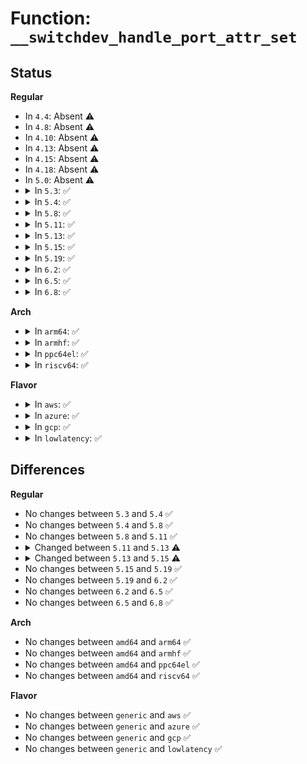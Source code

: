 # Function: <code>__switchdev_handle_port_attr_set</code>

## Status
<b>Regular</b>
<ul>
<li>
In <code>4.4</code>: Absent ⚠️
</li>
<li>
In <code>4.8</code>: Absent ⚠️
</li>
<li>
In <code>4.10</code>: Absent ⚠️
</li>
<li>
In <code>4.13</code>: Absent ⚠️
</li>
<li>
In <code>4.15</code>: Absent ⚠️
</li>
<li>
In <code>4.18</code>: Absent ⚠️
</li>
<li>
In <code>5.0</code>: Absent ⚠️
</li>
<li>
<details>
<summary>In <code>5.3</code>: ✅</summary>

```c
int __switchdev_handle_port_attr_set(struct net_device *dev, struct switchdev_notifier_port_attr_info *port_attr_info, bool (*check_cb)(const struct net_device *), int (*set_cb)(struct net_device *, const struct switchdev_attr *, struct switchdev_trans *));
```

**Collision:** Unique Static

**Inline:** No

**Transformation:** False

**Instances:**

```
In net/switchdev/switchdev.c (ffffffff81a6b8e0)
Location: net/switchdev/switchdev.c:554
Inline: False
Direct callers:
  - net/switchdev/switchdev.c:switchdev_handle_port_attr_set
  - net/switchdev/switchdev.c:__switchdev_handle_port_attr_set
```
**Symbols:**

```
ffffffff81a6b8e0-ffffffff81a6b9ae: __switchdev_handle_port_attr_set (STB_LOCAL)
```
</details>
</li>
<li>
<details>
<summary>In <code>5.4</code>: ✅</summary>

```c
int __switchdev_handle_port_attr_set(struct net_device *dev, struct switchdev_notifier_port_attr_info *port_attr_info, bool (*check_cb)(const struct net_device *), int (*set_cb)(struct net_device *, const struct switchdev_attr *, struct switchdev_trans *));
```

**Collision:** Unique Static

**Inline:** No

**Transformation:** False

**Instances:**

```
In net/switchdev/switchdev.c (ffffffff81aa22c0)
Location: net/switchdev/switchdev.c:554
Inline: False
Direct callers:
  - net/switchdev/switchdev.c:switchdev_handle_port_attr_set
  - net/switchdev/switchdev.c:__switchdev_handle_port_attr_set
```
**Symbols:**

```
ffffffff81aa22c0-ffffffff81aa238e: __switchdev_handle_port_attr_set (STB_LOCAL)
```
</details>
</li>
<li>
<details>
<summary>In <code>5.8</code>: ✅</summary>

```c
int __switchdev_handle_port_attr_set(struct net_device *dev, struct switchdev_notifier_port_attr_info *port_attr_info, bool (*check_cb)(const struct net_device *), int (*set_cb)(struct net_device *, const struct switchdev_attr *, struct switchdev_trans *));
```

**Collision:** Unique Static

**Inline:** No

**Transformation:** False

**Instances:**

```
In net/switchdev/switchdev.c (ffffffff81b9dca0)
Location: net/switchdev/switchdev.c:560
Inline: False
Direct callers:
  - net/switchdev/switchdev.c:switchdev_handle_port_attr_set
  - net/switchdev/switchdev.c:__switchdev_handle_port_attr_set
```
**Symbols:**

```
ffffffff81b9dca0-ffffffff81b9dd76: __switchdev_handle_port_attr_set (STB_LOCAL)
```
</details>
</li>
<li>
<details>
<summary>In <code>5.11</code>: ✅</summary>

```c
int __switchdev_handle_port_attr_set(struct net_device *dev, struct switchdev_notifier_port_attr_info *port_attr_info, bool (*check_cb)(const struct net_device *), int (*set_cb)(struct net_device *, const struct switchdev_attr *, struct switchdev_trans *));
```

**Collision:** Unique Static

**Inline:** No

**Transformation:** False

**Instances:**

```
In net/switchdev/switchdev.c (ffffffff81bad5c0)
Location: net/switchdev/switchdev.c:561
Inline: False
Direct callers:
  - net/switchdev/switchdev.c:switchdev_handle_port_attr_set
  - net/switchdev/switchdev.c:__switchdev_handle_port_attr_set
```
**Symbols:**

```
ffffffff81bad5c0-ffffffff81bad69b: __switchdev_handle_port_attr_set (STB_LOCAL)
```
</details>
</li>
<li>
<details>
<summary>In <code>5.13</code>: ✅</summary>

```c
int __switchdev_handle_port_attr_set(struct net_device *dev, struct switchdev_notifier_port_attr_info *port_attr_info, bool (*check_cb)(const struct net_device *), int (*set_cb)(struct net_device *, const struct switchdev_attr *, struct netlink_ext_ack *));
```

**Collision:** Unique Static

**Inline:** No

**Transformation:** False

**Instances:**

```
In net/switchdev/switchdev.c (ffffffff81b9c7a0)
Location: net/switchdev/switchdev.c:492
Inline: False
Direct callers:
  - net/switchdev/switchdev.c:switchdev_handle_port_attr_set
  - net/switchdev/switchdev.c:__switchdev_handle_port_attr_set
```
**Symbols:**

```
ffffffff81b9c7a0-ffffffff81b9c87a: __switchdev_handle_port_attr_set (STB_LOCAL)
```
</details>
</li>
<li>
<details>
<summary>In <code>5.15</code>: ✅</summary>

```c
int __switchdev_handle_port_attr_set(struct net_device *dev, struct switchdev_notifier_port_attr_info *port_attr_info, bool (*check_cb)(const struct net_device *), int (*set_cb)(struct net_device *, const void *, const struct switchdev_attr *, struct netlink_ext_ack *));
```

**Collision:** Unique Static

**Inline:** No

**Transformation:** False

**Instances:**

```
In net/switchdev/switchdev.c (ffffffff81c694d0)
Location: net/switchdev/switchdev.c:754
Inline: False
Direct callers:
  - net/switchdev/switchdev.c:switchdev_handle_port_attr_set
  - net/switchdev/switchdev.c:__switchdev_handle_port_attr_set
```
**Symbols:**

```
ffffffff81c694d0-ffffffff81c695ae: __switchdev_handle_port_attr_set (STB_LOCAL)
```
</details>
</li>
<li>
<details>
<summary>In <code>5.19</code>: ✅</summary>

```c
int __switchdev_handle_port_attr_set(struct net_device *dev, struct switchdev_notifier_port_attr_info *port_attr_info, bool (*check_cb)(const struct net_device *), int (*set_cb)(struct net_device *, const void *, const struct switchdev_attr *, struct netlink_ext_ack *));
```

**Collision:** Unique Static

**Inline:** No

**Transformation:** False

**Instances:**

```
In net/switchdev/switchdev.c (ffffffff81e0c560)
Location: net/switchdev/switchdev.c:759
Inline: False
Direct callers:
  - net/switchdev/switchdev.c:switchdev_handle_port_attr_set
  - net/switchdev/switchdev.c:__switchdev_handle_port_attr_set
```
**Symbols:**

```
ffffffff81e0c560-ffffffff81e0c657: __switchdev_handle_port_attr_set (STB_LOCAL)
```
</details>
</li>
<li>
<details>
<summary>In <code>6.2</code>: ✅</summary>

```c
int __switchdev_handle_port_attr_set(struct net_device *dev, struct switchdev_notifier_port_attr_info *port_attr_info, bool (*check_cb)(const struct net_device *), int (*set_cb)(struct net_device *, const void *, const struct switchdev_attr *, struct netlink_ext_ack *));
```

**Collision:** Unique Static

**Inline:** No

**Transformation:** False

**Instances:**

```
In net/switchdev/switchdev.c (ffffffff81fe2670)
Location: net/switchdev/switchdev.c:759
Inline: False
Direct callers:
  - net/switchdev/switchdev.c:switchdev_handle_port_attr_set
  - net/switchdev/switchdev.c:__switchdev_handle_port_attr_set
```
**Symbols:**

```
ffffffff81fe2670-ffffffff81fe2767: __switchdev_handle_port_attr_set (STB_LOCAL)
```
</details>
</li>
<li>
<details>
<summary>In <code>6.5</code>: ✅</summary>

```c
int __switchdev_handle_port_attr_set(struct net_device *dev, struct switchdev_notifier_port_attr_info *port_attr_info, bool (*check_cb)(const struct net_device *), int (*set_cb)(struct net_device *, const void *, const struct switchdev_attr *, struct netlink_ext_ack *));
```

**Collision:** Unique Static

**Inline:** No

**Transformation:** False

**Instances:**

```
In net/switchdev/switchdev.c (ffffffff8205e990)
Location: net/switchdev/switchdev.c:759
Inline: False
Direct callers:
  - net/switchdev/switchdev.c:switchdev_handle_port_attr_set
  - net/switchdev/switchdev.c:__switchdev_handle_port_attr_set
```
**Symbols:**

```
ffffffff8205e990-ffffffff8205ea87: __switchdev_handle_port_attr_set (STB_LOCAL)
```
</details>
</li>
<li>
<details>
<summary>In <code>6.8</code>: ✅</summary>

```c
int __switchdev_handle_port_attr_set(struct net_device *dev, struct switchdev_notifier_port_attr_info *port_attr_info, bool (*check_cb)(const struct net_device *), int (*set_cb)(struct net_device *, const void *, const struct switchdev_attr *, struct netlink_ext_ack *));
```

**Collision:** Unique Static

**Inline:** No

**Transformation:** False

**Instances:**

```
In net/switchdev/switchdev.c (ffffffff82131670)
Location: net/switchdev/switchdev.c:832
Inline: False
Direct callers:
  - net/switchdev/switchdev.c:switchdev_handle_port_attr_set
  - net/switchdev/switchdev.c:__switchdev_handle_port_attr_set
```
**Symbols:**

```
ffffffff82131670-ffffffff82131763: __switchdev_handle_port_attr_set (STB_LOCAL)
```
</details>
</li>
</ul>
<b>Arch</b>
<ul>
<li>
<details>
<summary>In <code>arm64</code>: ✅</summary>

```c
int __switchdev_handle_port_attr_set(struct net_device *dev, struct switchdev_notifier_port_attr_info *port_attr_info, bool (*check_cb)(const struct net_device *), int (*set_cb)(struct net_device *, const struct switchdev_attr *, struct switchdev_trans *));
```

**Collision:** Unique Static

**Inline:** No

**Transformation:** False

**Instances:**

```
In net/switchdev/switchdev.c (ffff800010d73940)
Location: net/switchdev/switchdev.c:554
Inline: False
Direct callers:
  - net/switchdev/switchdev.c:switchdev_handle_port_attr_set
  - net/switchdev/switchdev.c:__switchdev_handle_port_attr_set
```
**Symbols:**

```
ffff800010d73940-ffff800010d73a38: __switchdev_handle_port_attr_set (STB_LOCAL)
```
</details>
</li>
<li>
<details>
<summary>In <code>armhf</code>: ✅</summary>

```c
int __switchdev_handle_port_attr_set(struct net_device *dev, struct switchdev_notifier_port_attr_info *port_attr_info, bool (*check_cb)(const struct net_device *), int (*set_cb)(struct net_device *, const struct switchdev_attr *, struct switchdev_trans *));
```

**Collision:** Unique Static

**Inline:** No

**Transformation:** False

**Instances:**

```
In net/switchdev/switchdev.c (c0e708e4)
Location: net/switchdev/switchdev.c:554
Inline: False
Direct callers:
  - net/switchdev/switchdev.c:switchdev_handle_port_attr_set
  - net/switchdev/switchdev.c:__switchdev_handle_port_attr_set
```
**Symbols:**

```
c0e708e4-c0e709cc: __switchdev_handle_port_attr_set (STB_LOCAL)
```
</details>
</li>
<li>
<details>
<summary>In <code>ppc64el</code>: ✅</summary>

```c
int __switchdev_handle_port_attr_set(struct net_device *dev, struct switchdev_notifier_port_attr_info *port_attr_info, bool (*check_cb)(const struct net_device *), int (*set_cb)(struct net_device *, const struct switchdev_attr *, struct switchdev_trans *));
```

**Collision:** Unique Static

**Inline:** No

**Transformation:** False

**Instances:**

```
In net/switchdev/switchdev.c (c000000000eb2f40)
Location: net/switchdev/switchdev.c:554
Inline: False
Direct callers:
  - net/switchdev/switchdev.c:switchdev_handle_port_attr_set
  - net/switchdev/switchdev.c:__switchdev_handle_port_attr_set
```
**Symbols:**

```
c000000000eb2f40-c000000000eb3080: __switchdev_handle_port_attr_set (STB_LOCAL)
```
</details>
</li>
<li>
<details>
<summary>In <code>riscv64</code>: ✅</summary>

```c
int __switchdev_handle_port_attr_set(struct net_device *dev, struct switchdev_notifier_port_attr_info *port_attr_info, bool (*check_cb)(const struct net_device *), int (*set_cb)(struct net_device *, const struct switchdev_attr *, struct switchdev_trans *));
```

**Collision:** Unique Static

**Inline:** No

**Transformation:** False

**Instances:**

```
In net/switchdev/switchdev.c (ffffffe0008a3cdc)
Location: net/switchdev/switchdev.c:554
Inline: False
Direct callers:
  - net/switchdev/switchdev.c:switchdev_handle_port_attr_set
  - net/switchdev/switchdev.c:__switchdev_handle_port_attr_set
```
**Symbols:**

```
ffffffe0008a3cdc-ffffffe0008a3d7c: __switchdev_handle_port_attr_set (STB_LOCAL)
```
</details>
</li>
</ul>
<b>Flavor</b>
<ul>
<li>
<details>
<summary>In <code>aws</code>: ✅</summary>

```c
int __switchdev_handle_port_attr_set(struct net_device *dev, struct switchdev_notifier_port_attr_info *port_attr_info, bool (*check_cb)(const struct net_device *), int (*set_cb)(struct net_device *, const struct switchdev_attr *, struct switchdev_trans *));
```

**Collision:** Unique Static

**Inline:** No

**Transformation:** False

**Instances:**

```
In net/switchdev/switchdev.c (ffffffff81a41650)
Location: net/switchdev/switchdev.c:554
Inline: False
Direct callers:
  - net/switchdev/switchdev.c:switchdev_handle_port_attr_set
  - net/switchdev/switchdev.c:__switchdev_handle_port_attr_set
```
**Symbols:**

```
ffffffff81a41650-ffffffff81a4171e: __switchdev_handle_port_attr_set (STB_LOCAL)
```
</details>
</li>
<li>
<details>
<summary>In <code>azure</code>: ✅</summary>

```c
int __switchdev_handle_port_attr_set(struct net_device *dev, struct switchdev_notifier_port_attr_info *port_attr_info, bool (*check_cb)(const struct net_device *), int (*set_cb)(struct net_device *, const struct switchdev_attr *, struct switchdev_trans *));
```

**Collision:** Unique Static

**Inline:** No

**Transformation:** False

**Instances:**

```
In net/switchdev/switchdev.c (ffffffff819fe240)
Location: net/switchdev/switchdev.c:554
Inline: False
Direct callers:
  - net/switchdev/switchdev.c:switchdev_handle_port_attr_set
  - net/switchdev/switchdev.c:__switchdev_handle_port_attr_set
```
**Symbols:**

```
ffffffff819fe240-ffffffff819fe30e: __switchdev_handle_port_attr_set (STB_LOCAL)
```
</details>
</li>
<li>
<details>
<summary>In <code>gcp</code>: ✅</summary>

```c
int __switchdev_handle_port_attr_set(struct net_device *dev, struct switchdev_notifier_port_attr_info *port_attr_info, bool (*check_cb)(const struct net_device *), int (*set_cb)(struct net_device *, const struct switchdev_attr *, struct switchdev_trans *));
```

**Collision:** Unique Static

**Inline:** No

**Transformation:** False

**Instances:**

```
In net/switchdev/switchdev.c (ffffffff81aad500)
Location: net/switchdev/switchdev.c:554
Inline: False
Direct callers:
  - net/switchdev/switchdev.c:switchdev_handle_port_attr_set
  - net/switchdev/switchdev.c:__switchdev_handle_port_attr_set
```
**Symbols:**

```
ffffffff81aad500-ffffffff81aad5ce: __switchdev_handle_port_attr_set (STB_LOCAL)
```
</details>
</li>
<li>
<details>
<summary>In <code>lowlatency</code>: ✅</summary>

```c
int __switchdev_handle_port_attr_set(struct net_device *dev, struct switchdev_notifier_port_attr_info *port_attr_info, bool (*check_cb)(const struct net_device *), int (*set_cb)(struct net_device *, const struct switchdev_attr *, struct switchdev_trans *));
```

**Collision:** Unique Static

**Inline:** No

**Transformation:** False

**Instances:**

```
In net/switchdev/switchdev.c (ffffffff81ab9870)
Location: net/switchdev/switchdev.c:554
Inline: False
Direct callers:
  - net/switchdev/switchdev.c:switchdev_handle_port_attr_set
  - net/switchdev/switchdev.c:__switchdev_handle_port_attr_set
```
**Symbols:**

```
ffffffff81ab9870-ffffffff81ab993e: __switchdev_handle_port_attr_set (STB_LOCAL)
```
</details>
</li>
</ul>

## Differences
<b>Regular</b>
<ul>
<li>
No changes between <code>5.3</code> and <code>5.4</code> ✅
</li>
<li>
No changes between <code>5.4</code> and <code>5.8</code> ✅
</li>
<li>
No changes between <code>5.8</code> and <code>5.11</code> ✅
</li>
<li>
<details>
<summary>Changed between <code>5.11</code> and <code>5.13</code> ⚠️</summary>
<ul>
<li>
<b>Param type changed. </b>
<code>int (*set_cb)(struct net_device *, const struct switchdev_attr *, struct switchdev_trans *)</code> ➡️ <code>int (*set_cb)(struct net_device *, const struct switchdev_attr *, struct netlink_ext_ack *)</code>
</li>
</ul>
</details>
</li>
<li>
<details>
<summary>Changed between <code>5.13</code> and <code>5.15</code> ⚠️</summary>
<ul>
<li>
<b>Param type changed. </b>
<code>int (*set_cb)(struct net_device *, const struct switchdev_attr *, struct netlink_ext_ack *)</code> ➡️ <code>int (*set_cb)(struct net_device *, const void *, const struct switchdev_attr *, struct netlink_ext_ack *)</code>
</li>
</ul>
</details>
</li>
<li>
No changes between <code>5.15</code> and <code>5.19</code> ✅
</li>
<li>
No changes between <code>5.19</code> and <code>6.2</code> ✅
</li>
<li>
No changes between <code>6.2</code> and <code>6.5</code> ✅
</li>
<li>
No changes between <code>6.5</code> and <code>6.8</code> ✅
</li>
</ul>
<b>Arch</b>
<ul>
<li>
No changes between <code>amd64</code> and <code>arm64</code> ✅
</li>
<li>
No changes between <code>amd64</code> and <code>armhf</code> ✅
</li>
<li>
No changes between <code>amd64</code> and <code>ppc64el</code> ✅
</li>
<li>
No changes between <code>amd64</code> and <code>riscv64</code> ✅
</li>
</ul>
<b>Flavor</b>
<ul>
<li>
No changes between <code>generic</code> and <code>aws</code> ✅
</li>
<li>
No changes between <code>generic</code> and <code>azure</code> ✅
</li>
<li>
No changes between <code>generic</code> and <code>gcp</code> ✅
</li>
<li>
No changes between <code>generic</code> and <code>lowlatency</code> ✅
</li>
</ul>
